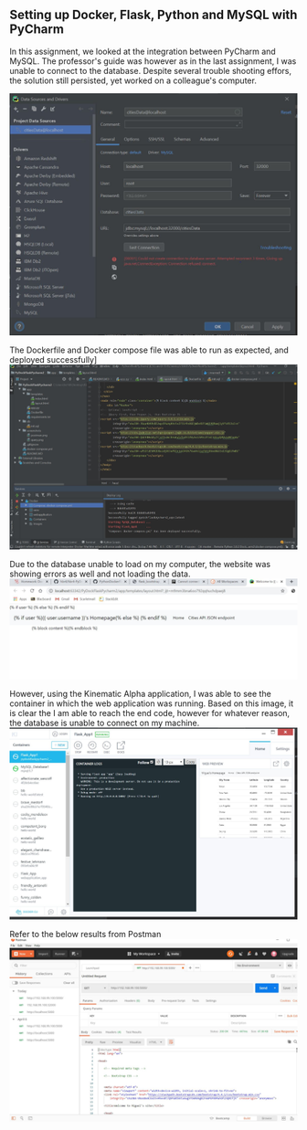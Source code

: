 ## Setting up Docker, Flask, Python and MySQL with PyCharm
In this assignment, we looked at the integration between PyCharm and MySQL. The professor's guide was however as in the last assignment, I was unable to connect to the database. Despite several trouble shooting effors, the solution still persisted, yet worked on a colleague's computer.

![Database Failure Image](screenshots/Database_failure.JPG)

The Dockerfile and Docker compose file was able to run as expected, and deployed successfully]
![Pycharm Image](screenshots/Docker_running.JPG)

Due to the database unable to load on my computer, the website was showing errors as well and not loading the data.
![Website Image](screenshots/Error_site.JPG)

However, using the Kinematic Alpha application, I was able to see the container in which the web application was running. Based on this image, it is clear the I am able to reach the end code, however for whatever reason, the database is unable to connect on my machine.
![Kinematic Alpha Image](screenshots/Kinematic.JPG)


Refer to the below results from Postman
![Postman Image](screenshots/Postman.JPG)